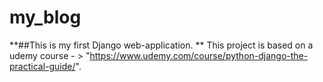 # my_blog
**##This is my first Django web-application. **
This project is based on a udemy course - > "https://www.udemy.com/course/python-django-the-practical-guide/".

